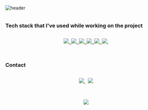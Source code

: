 
![header](https://capsule-render.vercel.app/api?type=rounded&color=4485F5&text=Ensillee&height=70&fontSize=30&fontColor=ffffff&theme=default)

<h3 align="center" style="display: inline-block;"> Tech stack that I've used while working on the project </h3>

<p align="center">
  <a href="https://developer.mozilla.org/ko/docs/Web/JavaScript">
    <img src="https://img.shields.io/badge/Javascript-ffb13b?style=flat-square&logo=javascript&logoColor=white"/>&nbsp 
  </a>
  <a href="https://ko.reactjs.org/">
    <img src="https://img.shields.io/badge/React-426EBE?style=flat-square&logo=React&logoColor=white"/>&nbsp
  <a/>
  <a href="https://ko.redux.js.org/">
    <img src="https://img.shields.io/badge/Redux-8348C9?style=flat-square&logo=Redux&logoColor=white"/>&nbsp
  </a>
  <a href="https://nodejs.org/en/docs">
    <img src="https://img.shields.io/badge/Node.js-339933?style=flat-square&logo=Node.js&logoColor=white"/>&nbsp
  </a>
  <a href="https://expressjs.com/ko/">
    <img src="https://img.shields.io/badge/Express-777978?style=flat-square&logo=Express&logoColor=white"/>&nbsp
  </a>
  <a href="https://www.mongodb.com/docs/">
    <img src="https://img.shields.io/badge/MongoDB-1B8634?style=flat-square&logo=MongoDB&logoColor=white"/>&nbsp
  </a>
</p>

<br/>

<h3 align="center" style="display: inline-block;"> Contact </h3>

<p align="center">
  
  <a href="https://engelsmile.tistory.com" target="_blank" rel="noopener noreferrer">
    <img src="https://img.shields.io/badge/Blog-EB531F?style=flat-square&logo=Tistory&logoColor=white&link=https:/engelsmile.tistory.com"/> 
  </a>&nbsp
   <a href="mailto:ensillee22@gmail.com">
   <img src="https://img.shields.io/badge/Gmail-d14836?style=flat-square&logo=Gmail&logoColor=white&link=dlwjd164@gmail.com"/>
   </a>
</p>


<br/>
<br/>


<div align="center">
  <img align="center" src="https://github-readme-stats.vercel.app/api/top-langs/?username=EnSillee&theme=default_repocard&layout=compact&langs_count=4"/>
</div>
